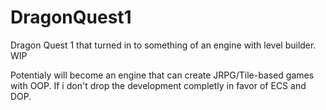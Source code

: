# DragonQuest1
Dragon Quest 1 that turned in to something of an engine with level builder. WIP

Potentialy will become an engine that can create JRPG/Tile-based games with OOP. If i don't drop the development completly in favor of ECS and DOP.
